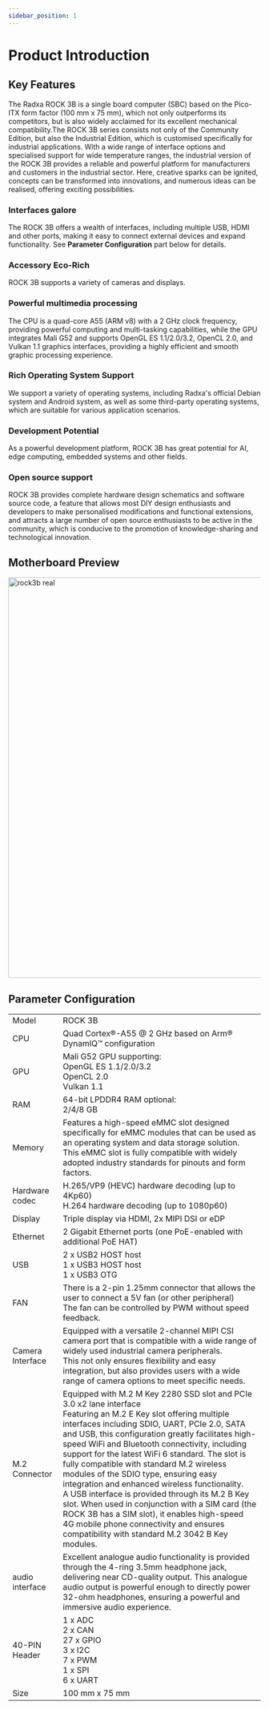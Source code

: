 ```yaml
---
sidebar_position: 1
---
```


# Product Introduction

## Key Features

The Radxa ROCK 3B is a single board computer (SBC) based on the Pico-ITX form factor (100 mm x 75 mm), which not only outperforms its competitors, but is also widely acclaimed for its excellent mechanical compatibility.The ROCK 3B series consists not only of the Community Edition, but also the Industrial Edition, which is customised specifically for industrial applications. With a wide range of interface options and specialised support for wide temperature ranges, the industrial version of the ROCK 3B provides a reliable and powerful platform for manufacturers and customers in the industrial sector. Here, creative sparks can be ignited, concepts can be transformed into innovations, and numerous ideas can be realised, offering exciting possibilities.

### Interfaces galore

The ROCK 3B offers a wealth of interfaces, including multiple USB, HDMI and other ports, making it easy to connect external devices and expand functionality. See **Parameter Configuration** part below for details.

### Accessory Eco-Rich

ROCK 3B supports a variety of cameras and displays.

### Powerful multimedia processing

The CPU is a quad-core A55 (ARM v8) with a 2 GHz clock frequency, providing powerful computing and multi-tasking capabilities, while the GPU integrates Mali G52 and supports OpenGL ES 1.1/2.0/3.2, OpenCL 2.0, and Vulkan 1.1 graphics interfaces, providing a highly efficient and smooth graphic processing experience.

### Rich Operating System Support

We support a variety of operating systems, including Radxa's official Debian system and Android system, as well as some third-party operating systems, which are suitable for various application scenarios.

### Development Potential

As a powerful development platform, ROCK 3B has great potential for AI, edge computing, embedded systems and other fields.

### Open source support

ROCK 3B provides complete hardware design schematics and software source code, a feature that allows most DIY design enthusiasts and developers to make personalised modifications and functional extensions, and attracts a large number of open source enthusiasts to be active in the community, which is conducive to the promotion of knowledge-sharing and technological innovation.

## Motherboard Preview

<img src="/img/rock3/3b/rock3b-interfaces.webp" width="800" alt="rock3b real" />

## Parameter Configuration

<table>
  <tr>
    <td>Model</td>
    <td>ROCK 3B</td>
  </tr>
  <tr>
    <td>CPU</td>
    <td>Quad Cortex®-A55 @ 2 GHz based on Arm® DynamIQ™ configuration</td>
  </tr>
  <tr>
    <td>GPU</td>
    <td>Mali G52 GPU supporting:<br/>OpenGL ES 1.1/2.0/3.2<br/> OpenCL 2.0 <br/> Vulkan 1.1</td>
  </tr>
  <tr>
    <td>RAM</td>
    <td>64-bit LPDDR4 RAM optional:<br/>2/4/8 GB</td>
  </tr>
  <tr>
    <td>Memory</td>
    <td>Features a high-speed eMMC slot designed specifically for eMMC modules that can be used as an operating system and data storage solution. This eMMC slot is fully compatible with widely adopted industry standards for pinouts and form factors.</td>
  </tr>
  <tr>
    <td>Hardware codec</td>
    <td>H.265/VP9 (HEVC) hardware decoding (up to 4Kp60)<br/>H.264 hardware decoding (up to 1080p60)</td>
  </tr>
  <tr>
    <td>Display</td>
    <td>Triple display via HDMI, 2x MIPI DSI or eDP</td>
  </tr>
  <tr>
    <td>Ethernet</td>
    <td>2 Gigabit Ethernet ports (one PoE-enabled with additional PoE HAT)</td>
  </tr>
  <tr>
    <td>USB</td>
    <td>2 x USB2 HOST host<br/>1 x USB3 HOST host<br/>1 x USB3 OTG </td>
  </tr>
  <tr>
    <td>FAN</td>
    <td>There is a 2-pin 1.25mm connector that allows the user to connect a 5V fan (or other peripheral)<br/>The fan can be controlled by PWM without speed feedback.</td>
  </tr>
  <tr>
    <td>Camera Interface</td>
    <td>Equipped with a versatile 2-channel MIPI CSI camera port that is compatible with a wide range of widely used industrial camera peripherals.<br/>This not only ensures flexibility and easy integration, but also provides users with a wide range of camera options to meet specific needs.</td>
  </tr>
  <tr>
    <td>M.2 Connector</td>
    <td>Equipped with M.2 M Key 2280 SSD slot and PCIe 3.0 x2 lane interface<br/>Featuring an M.2 E Key slot offering multiple interfaces including SDIO, UART, PCIe 2.0, SATA and USB, this configuration greatly facilitates high-speed WiFi and Bluetooth connectivity, including support for the latest WiFi 6 standard. The slot is fully compatible with standard M.2 wireless modules of the SDIO type, ensuring easy integration and enhanced wireless functionality.<br/>A USB interface is provided through its M.2 B Key slot. When used in conjunction with a SIM card (the ROCK 3B has a SIM slot), it enables high-speed 4G mobile phone connectivity and ensures compatibility with standard M.2 3042 B Key modules.</td>
  </tr>
  <tr>
    <td>audio interface</td>
    <td>Excellent analogue audio functionality is provided through the 4-ring 3.5mm headphone jack, delivering near CD-quality output. This analogue audio output is powerful enough to directly power 32-ohm headphones, ensuring a powerful and immersive audio experience.</td>
  </tr>
  <tr>
    <td>40-PIN Header</td>
    <td>1 x ADC<br/>2 x CAN<br/>27 x GPIO<br/>3 x I2C<br/>7 x PWM<br/>1 x SPI<br/>6 x UART<br/></td>
  </tr>
  <tr>
    <td>Size</td>
    <td>100 mm x 75 mm </td>
  </tr>
</table>
